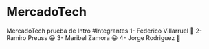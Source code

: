 # MercadoTech
MercadoTech prueba de Intro
#Integrantes
1- Federico Villarruel :partying_face:
2- Ramiro Preuss :grinning:
3- Maribel Zamora :grinning:
4- Jorge Rodriguez :japanese_goblin:

